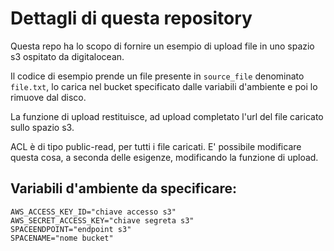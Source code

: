# Dettagli di questa repository

Questa repo ha lo scopo di fornire un esempio di upload file in uno spazio s3 ospitato da digitalocean.

Il codice di esempio prende un file presente in `source_file` denominato `file.txt`, lo carica nel bucket specificato dalle variabili d'ambiente e poi lo rimuove dal disco.

La funzione di upload restituisce, ad upload completato l'url del file caricato sullo spazio s3.

ACL è di tipo public-read, per tutti i file caricati. E' possibile modificare questa cosa, a seconda delle esigenze, modificando la funzione di upload.

## Variabili d'ambiente da specificare:

```
AWS_ACCESS_KEY_ID="chiave accesso s3"
AWS_SECRET_ACCESS_KEY="chiave segreta s3"
SPACEENDPOINT="endpoint s3"
SPACENAME="nome bucket"
```
